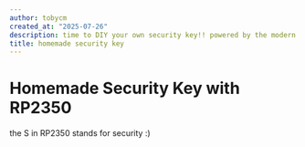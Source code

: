 ```yaml
---
author: tobycm
created_at: "2025-07-26"
description: time to DIY your own security key!! powered by the modern rp2350 MCU!
title: homemade security key
---
```


# Homemade Security Key with RP2350

the S in RP2350 stands for security :)
